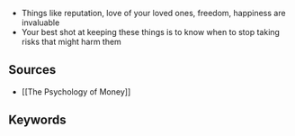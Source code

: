 - Things like reputation, love of your loved ones, freedom, happiness are invaluable
- Your best shot at keeping these things is to know when to stop taking risks that might harm them

## Sources
- [[The Psychology of Money]]
## Keywords
